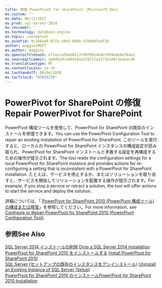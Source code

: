 ```yaml
---
title: 修復 PowerPivot for SharePoint |Microsoft Docs
ms.custom: ''
ms.date: 06/13/2017
ms.prod: sql-server-2014
ms.reviewer: ''
ms.technology: database-engine
ms.topic: conceptual
ms.assetid: 9c346ae8-87fa-44e5-b88a-47e804fedf20
author: maggiesMSFT
ms.author: maggies
ms.openlocfilehash: ef1ecca2beb0513fd8f691de9af459ebb8ef6ae1
ms.sourcegitcommit: ad4d92dce894592a259721a1571b1d8736abacdb
ms.translationtype: MT
ms.contentlocale: ja-JP
ms.lasthandoff: 08/04/2020
ms.locfileid: "87632278"
---
```

# <a name="repair-powerpivot-for-sharepoint"></a><span data-ttu-id="c48ee-102">PowerPivot for SharePoint の修復</span><span class="sxs-lookup"><span data-stu-id="c48ee-102">Repair PowerPivot for SharePoint</span></span>
  <span data-ttu-id="c48ee-103">PowerPivot 構成ツールを使用して、PowerPivot for SharePoint の既存のインストールを修復できます。</span><span class="sxs-lookup"><span data-stu-id="c48ee-103">You can use the PowerPivot Configuration Tool to repair an existing installation of PowerPivot for SharePoint.</span></span> <span data-ttu-id="c48ee-104">このツールを実行すると、ローカルの PowerPivot for SharePoint インスタンスの構成設定が読み取られ、PowerPivot for SharePoint インストールと矛盾する設定を再構成するための操作が提示されます。</span><span class="sxs-lookup"><span data-stu-id="c48ee-104">The tool reads the configuration settings for a local PowerPivot for SharePoint instance and provides actions for re-configuring a setting that is inconsistent with a PowerPivot for SharePoint installation.</span></span> <span data-ttu-id="c48ee-105">たとえば、サービスを停止するか、またはソリューションを取り消すと、サービスを開始してソリューションを配置する操作が提示されます。</span><span class="sxs-lookup"><span data-stu-id="c48ee-105">For example, if you stop a service or retract a solution, the tool will offer actions to start the service and deploy the solution.</span></span>  
  
 <span data-ttu-id="c48ee-106">詳細については、「 [PowerPivot for SharePoint 2010 &#40;PowerPivot 構成ツール&#41;の構成または修復](../../../2014/analysis-services/configure-repair-powerpivot-sharepoint-2010.md)」を参照してください。</span><span class="sxs-lookup"><span data-stu-id="c48ee-106">For more information, see [Configure or Repair PowerPivot for SharePoint 2010 &#40;PowerPivot Configuration Tool&#41;](../../../2014/analysis-services/configure-repair-powerpivot-sharepoint-2010.md).</span></span>  
  
## <a name="see-also"></a><span data-ttu-id="c48ee-107">参照</span><span class="sxs-lookup"><span data-stu-id="c48ee-107">See Also</span></span>  
 <span data-ttu-id="c48ee-108">[SQL Server 2014 インストールの削除](../../database-engine/install-windows/repair-a-failed-sql-server-installation.md) </span><span class="sxs-lookup"><span data-stu-id="c48ee-108">[Drop a SQL Server 2014 Installation](../../database-engine/install-windows/repair-a-failed-sql-server-installation.md) </span></span>  
 <span data-ttu-id="c48ee-109">[PowerPivot for SharePoint 2010 をインストールする](../../../2014/sql-server/install/install-powerpivot-for-sharepoint-2010.md) </span><span class="sxs-lookup"><span data-stu-id="c48ee-109">[Install PowerPivot for SharePoint 2010](../../../2014/sql-server/install/install-powerpivot-for-sharepoint-2010.md) </span></span>  
 <span data-ttu-id="c48ee-110">[SQL Server &#40;セットアップの既存のインスタンスをアンインストール&#41;](../../../2014/sql-server/install/uninstall-an-existing-instance-of-sql-server-setup.md) </span><span class="sxs-lookup"><span data-stu-id="c48ee-110">[Uninstall an Existing Instance of SQL Server &#40;Setup&#41;](../../../2014/sql-server/install/uninstall-an-existing-instance-of-sql-server-setup.md) </span></span>  
 [<span data-ttu-id="c48ee-111">PowerPivot for SharePoint 2010 のインストール</span><span class="sxs-lookup"><span data-stu-id="c48ee-111">PowerPivot for SharePoint 2010 Installation</span></span>](../../../2014/sql-server/install/powerpivot-for-sharepoint-2010-installation.md)  
  
  
